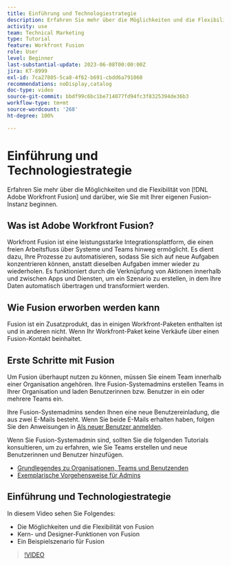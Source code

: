 ```yaml
---
title: Einführung und Technologiestrategie
description: Erfahren Sie mehr über die Möglichkeiten und die Flexibilität von [!DNL Adobe Workfront Fusion]und darüber, wie Sie mit Ihrer eigenen Fusion-Instanz beginnen.
activity: use
team: Technical Marketing
type: Tutorial
feature: Workfront Fusion
role: User
level: Beginner
last-substantial-update: 2023-06-08T00:00:00Z
jira: KT-8999
exl-id: 7ca27805-5ca8-4f62-b691-cbdd6a791060
recommendations: noDisplay,catalog
doc-type: video
source-git-commit: bbdf99c6bc1be714077fd94fc3f8325394de36b3
workflow-type: tm+mt
source-wordcount: '268'
ht-degree: 100%

---
```


# Einführung und Technologiestrategie

Erfahren Sie mehr über die Möglichkeiten und die Flexibilität von [!DNL Adobe Workfront Fusion] und darüber, wie Sie mit Ihrer eigenen Fusion-Instanz beginnen.

## Was ist Adobe Workfront Fusion?

Workfront Fusion ist eine leistungsstarke Integrationsplattform, die einen freien Arbeitsfluss über Systeme und Teams hinweg ermöglicht. Es dient dazu, Ihre Prozesse zu automatisieren, sodass Sie sich auf neue Aufgaben konzentrieren können, anstatt dieselben Aufgaben immer wieder zu wiederholen. Es funktioniert durch die Verknüpfung von Aktionen innerhalb und zwischen Apps und Diensten, um ein Szenario zu erstellen, in dem Ihre Daten automatisch übertragen und transformiert werden.

## Wie Fusion erworben werden kann

Fusion ist ein Zusatzprodukt, das in einigen Workfront-Paketen enthalten ist und in anderen nicht. Wenn Ihr Workfront-Paket keine Verkäufe über einen Fusion-Kontakt beinhaltet.

## Erste Schritte mit Fusion

Um Fusion überhaupt nutzen zu können, müssen Sie einem Team innerhalb einer Organisation angehören. Ihre Fusion-Systemadmins erstellen Teams in Ihrer Organisation und laden Benutzerinnen bzw. Benutzer in ein oder mehrere Teams ein.

Ihre Fusion-Systemadmins senden Ihnen eine neue Benutzereinladung, die aus zwei E-Mails besteht. Wenn Sie beide E-Mails erhalten haben, folgen Sie den Anweisungen in [Als neuer Benutzer anmelden](https://experienceleague.adobe.com/docs/workfront-learn/tutorials-workfront/fusion/welcome-to-workfront-fusion/log-in-as-a-new-user.html?lang=de).

Wenn Sie Fusion-Systemadmin sind, sollten Sie die folgenden Tutorials konsultieren, um zu erfahren, wie Sie Teams erstellen und neue Benutzerinnen und Benutzer hinzufügen.

* [Grundlegendes zu Organisationen, Teams und Benutzenden](https://experienceleague.adobe.com/docs/workfront-learn/tutorials-workfront/fusion/workfront-fusion-administration/understand-organizations-teams-and-users.html?lang=de)
* [Exemplarische Vorgehensweise für Admins](https://experienceleague.adobe.com/docs/workfront-learn/tutorials-workfront/fusion/workfront-fusion-administration/administration-walkthrough.html?lang=de)

## Einführung und Technologiestrategie

In diesem Video sehen Sie Folgendes:

* Die Möglichkeiten und die Flexibilität von Fusion
* Kern- und Designer-Funktionen von Fusion
* Ein Beispielszenario für Fusion

>[!VIDEO](https://video.tv.adobe.com/v/335259/?quality=12&learn=on&enablevpops=1)
